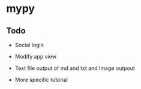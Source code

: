 # mypy

## Todo

- Social login

- Modify app view

- Text file output of md and txt and Image outpout

- More specific tutorial

<!-- - Ban os, sys, subprocess, pathlib, tempfile module -->

<!-- - Static file insertion -->
